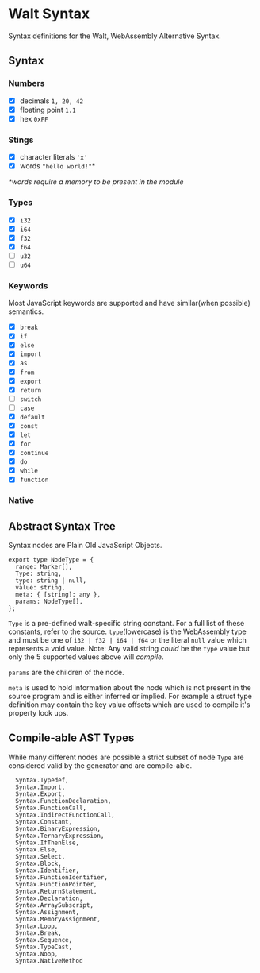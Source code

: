 # Walt Syntax

Syntax definitions for the Walt, WebAssembly Alternative Syntax.

## Syntax

### Numbers

* [x] decimals `1, 20, 42`
* [x] floating point `1.1`
* [x] hex `0xFF`

### Stings

* [x] character literals `'x'`
* [x] words `"hello world!"`\*

_\*words require a memory to be present in the module_

### Types

* [x] `i32`
* [x] `i64`
* [x] `f32`
* [x] `f64`
* [ ] `u32`
* [ ] `u64`

### Keywords

Most JavaScript keywords are supported and have similar(when possible) semantics.

* [x] `break`
* [x] `if`
* [x] `else`
* [x] `import`
* [x] `as`
* [x] `from`
* [x] `export`
* [x] `return`
* [ ] `switch`
* [ ] `case`
* [x] `default`
* [x] `const`
* [x] `let`
* [x] `for`
* [x] `continue`
* [x] `do`
* [x] `while`
* [x] `function`

### Native

## Abstract Syntax Tree

Syntax nodes are Plain Old JavaScript Objects.

```
export type NodeType = {
  range: Marker[],
  Type: string,
  type: string | null,
  value: string,
  meta: { [string]: any },
  params: NodeType[],
};
```

`Type` is a pre-defined walt-specific string constant. For a full list of these constants, refer to the source. `type`(lowercase) is the WebAssembly type and must be one of `i32 | f32 | i64 | f64` or the literal `null` value which represents a void value. Note: Any valid string _could_ be the `type` value but only the 5 supported values above will _compile_.

`params` are the children of the node.

`meta` is used to hold information about the node which is not present in the source program and is either inferred or implied. For example a struct type definition may contain the key value offsets which are used to compile it's property look ups. 

## Compile-able AST Types

While many different nodes are possible a strict subset of node `Type` are considered valid by the generator and are compile-able.

```
  Syntax.Typedef,
  Syntax.Import,
  Syntax.Export,
  Syntax.FunctionDeclaration,
  Syntax.FunctionCall,
  Syntax.IndirectFunctionCall,
  Syntax.Constant,
  Syntax.BinaryExpression,
  Syntax.TernaryExpression,
  Syntax.IfThenElse,
  Syntax.Else,
  Syntax.Select,
  Syntax.Block,
  Syntax.Identifier,
  Syntax.FunctionIdentifier,
  Syntax.FunctionPointer,
  Syntax.ReturnStatement,
  Syntax.Declaration,
  Syntax.ArraySubscript,
  Syntax.Assignment,
  Syntax.MemoryAssignment,
  Syntax.Loop,
  Syntax.Break,
  Syntax.Sequence,
  Syntax.TypeCast,
  Syntax.Noop,
  Syntax.NativeMethod
```
